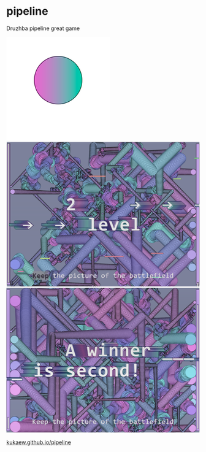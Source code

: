 # pipeline
Druzhba pipeline great game

![Druzhba pipeline](mstile-150x150.png)
![Druzhba pipeline](ps.png)
![Druzhba pipeline](ps1.png)

[kukaew.github.io/pipeline](https://kukaew.github.io/pipeline/)
